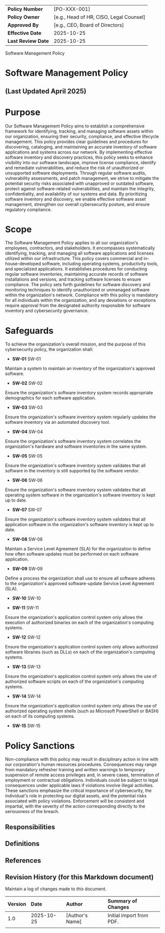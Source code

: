 | | |
|:---|:---|
| **Policy Number** | [PO-XXX-001] |
| **Policy Owner** | [e.g., Head of HR, CISO, Legal Counsel] |
| **Approved By** | [e.g., CEO, Board of Directors] |
| **Effective Date** | 2025-10-25 |
| **Last Review Date** | 2025-10-25 |

Software Management Policy

# Software Management Policy

## (Last Updated April 2025)

# Purpose

Our Software Management Policy aims to establish a comprehensive framework for identifying, tracking, and managing software assets within our organization, ensuring their security, compliance, and effective lifecycle management. This policy provides clear guidelines and procedures for discovering, cataloging, and maintaining an accurate inventory of software applications and systems across our network. By implementing effective software inventory and discovery practices, this policy seeks to enhance visibility into our software landscape, improve license compliance, identify and remediate vulnerabilities, and reduce the risk of unauthorized or unsupported software deployments. Through regular software audits, vulnerability assessments, and patch management, we strive to mitigate the potential security risks associated with unapproved or outdated software, protect against software-related vulnerabilities, and maintain the integrity, confidentiality, and availability of our systems and data. By prioritizing software inventory and discovery, we enable effective software asset management, strengthen our overall cybersecurity posture, and ensure regulatory compliance.

# Scope

The Software Management Policy applies to all our organization's employees, contractors, and stakeholders. It encompasses systematically identifying, tracking, and managing all software applications and licenses utilized within our infrastructure. This policy covers commercial and in-house-developed software, including operating systems, productivity tools, and specialized applications. It establishes procedures for conducting regular software inventories, maintaining accurate records of software installations and versions, and tracking software licenses to ensure compliance. The policy sets forth guidelines for software discovery and monitoring techniques to identify unauthorized or unmanaged software within the organization's network. Compliance with this policy is mandatory for all individuals within the organization, and any deviations or exceptions require approval from the designated authority responsible for software inventory and cybersecurity governance.

# Safeguards

To achieve the organization's overall mission, and the purpose of this cybersecurity policy, the organization shall:

- **SW-01** SW-01

Maintain a system to maintain an inventory of the organization's approved software.

- **SW-02** SW-02

Ensure the organization's software inventory system records appropriate demographics for each software application.

- **SW-03** SW-03

Ensure the organization's software inventory system regularly updates the software inventory via an automated discovery tool.

- **SW-04** SW-04

Ensure the organization's software inventory system correlates the organization's hardware and software inventories in the same system.

- **SW-05** SW-05

Ensure the organization's software inventory system validates that all software in the inventory is still supported by the software vendor.

- **SW-06** SW-06

Ensure the organization's software inventory system validates that all operating system software in the organization's software inventory is kept up to date.

- **SW-07** SW-07

Ensure the organization's software inventory system validates that all application software in the organization's software inventory is kept up to date.

- **SW-08** SW-08

Maintain a Service Level Agreement (SLA) for the organization to define how often software updates must be performed on each software application.

- **SW-09** SW-09

Define a process the organization shall use to ensure all software adheres to the organization's approved software-update Service Level Agreement (SLA).

- **SW-10** SW-10

- **SW-11** SW-11

Ensure the organization's application control system only allows the execution of authorized binaries on each of the organization's computing systems.

- **SW-12** SW-12

Ensure the organization's application control system only allows authorized software libraries (such as DLLs) on each of the organization's computing systems.

- **SW-13** SW-13

Ensure the organization's application control system only allows the use of authorized software scripts on each of the organization's computing systems.

- **SW-14** SW-14

Ensure the organization's application control system only allows the use of authorized operating system shells (such as Microsoft PowerShell or BASH) on each of its computing systems.

- **SW-15** SW-15

# Policy Sanctions

Non-compliance with this policy may result in disciplinary action in line with our corporation's human resources procedures. Consequences may range from mandatory refresher training and written warnings to temporary suspension of remote access privileges and, in severe cases, termination of employment or contractual obligations. Individuals could be subject to legal consequences under applicable laws if violations involve illegal activities. These sanctions emphasize the critical importance of cybersecurity, the individual's role in protecting our digital assets, and the potential risks associated with policy violations. Enforcement will be consistent and impartial, with the severity of the action corresponding directly to the seriousness of the breach.

## Responsibilities

## Definitions

## References

## Revision History (for this Markdown document)

Maintain a log of changes made to *this* document.

| Version | Date | Author | Summary of Changes |
|:---|:---|:---|:---|
| 1.0 | 2025-10-25 | [Author's Name] | Initial import from PDF. |
| | | | |